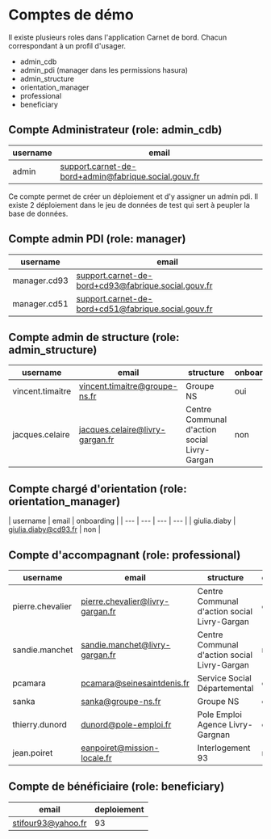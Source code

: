 # Comptes de démo

Il existe plusieurs roles dans l'application Carnet de bord. Chacun correspondant à un profil d'usager.
- admin_cdb
- admin_pdi (manager dans les permissions hasura)
- admin_structure
- orientation_manager
- professional
- beneficiary

## Compte Administrateur (role: admin_cdb)
| username | email |
| --- | --- |
| admin | support.carnet-de-bord+admin@fabrique.social.gouv.fr |

Ce compte permet de créer un déploiement et d'y assigner un admin pdi.
Il existe 2 déploiement dans le jeu de données de test qui sert à peupler la base de données.

## Compte admin PDI (role: manager)
| username | email |
| --- | --- |
| manager.cd93 | support.carnet-de-bord+cd93@fabrique.social.gouv.fr |
| manager.cd51 | support.carnet-de-bord+cd51@fabrique.social.gouv.fr |

## Compte admin de structure (role: admin_structure)
| username | email | structure | onboarding |
| --- | --- | --- | --- |
| vincent.timaitre | vincent.timaitre@groupe-ns.fr | Groupe NS | oui |
| jacques.celaire | jacques.celaire@livry-gargan.fr | Centre Communal d'action social Livry-Gargan | non |


## Compte chargé d'orientation (role: orientation_manager)
| username | email |  onboarding |
| --- | --- | --- | --- |
| giulia.diaby | giulia.diaby@cd93.fr | non |

## Compte d'accompagnant (role: professional)
| username | email |  structure | onboarding |
| --- | --- | --- | --- |
| pierre.chevalier | pierre.chevalier@livry-gargan.fr | Centre Communal d'action social Livry-Gargan| oui |
| sandie.manchet | sandie.manchet@livry-gargan.fr | Centre Communal d'action social Livry-Gargan | non |
| pcamara | pcamara@seinesaintdenis.fr | Service Social Départemental | oui |
| sanka | sanka@groupe-ns.fr | Groupe NS | oui |
| thierry.dunord | dunord@pole-emploi.fr | Pole Emploi Agence Livry-Gargnan | oui |
| jean.poiret | eanpoiret@mission-locale.fr | Interlogement 93 | non |

## Compte de bénéficiaire (role: beneficiary)
| email | deploiement |
| --- | --- |
| stifour93@yahoo.fr | 93 |
